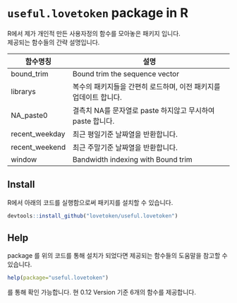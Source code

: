 # `useful.lovetoken` package in R

R에서 제가 개인적 만든 사용자정의 함수를 모아놓은 패키지 입니다.      
제공되는 함수들의 간략 설명입니다.    

함수명칭        | 설명
----------------|------------------------------------------------------------------
bound_trim      | Bound trim the sequence vector
librarys	      | 복수의 패키지들을 간편히 로드하며, 이전 패키지를 업데이트 합니다.
NA_paste0       |	결측치 NA를 문자열로 paste 하지않고 무시하여 paste 합니다.
recent_weekday  |	최근 평일기준 날짜열을 반환합니다.
recent_weekend  |	최근 주말기준 날짜열을 반환합니다.
window	        | Bandwidth indexing with Bound trim

## Install

R에서 아래의 코드를 실행함으로써 패키지를 설치할 수 있습니다.

```r
devtools::install_github("lovetoken/useful.lovetoken")
```

## Help

package 를 위의 코드를 통해 설치가 되었다면 제공되는 함수들의 도움말을 참고할 수 있습니다. 

```r
help(package="useful.lovetoken")
```

를 통해 확인 가능합니다. 
현 0.12 Version 기준 6개의 함수를 제공합니다. 
